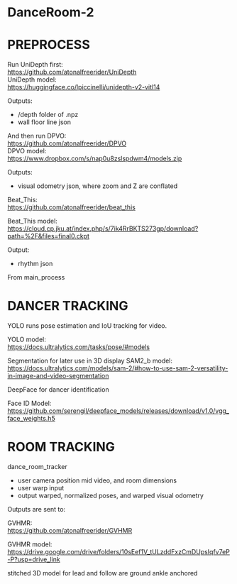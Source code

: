 # DanceRoom-2

# PREPROCESS

Run UniDepth first:  
https://github.com/atonalfreerider/UniDepth  
UniDepth model:  
https://huggingface.co/lpiccinelli/unidepth-v2-vitl14

Outputs:
- /depth folder of .npz
- wall floor line json

And then run DPVO:  
https://github.com/atonalfreerider/DPVO  
DPVO model:  
https://www.dropbox.com/s/nap0u8zslspdwm4/models.zip

Outputs:
- visual odometry json, where zoom and Z are conflated

Beat_This:  
https://github.com/atonalfreerider/beat_this

Beat_This model:  
https://cloud.cp.jku.at/index.php/s/7ik4RrBKTS273gp/download?path=%2F&files=final0.ckpt

Output:
- rhythm json

From main_process

# DANCER TRACKING

YOLO runs pose estimation and IoU tracking for video.

YOLO model:  
https://docs.ultralytics.com/tasks/pose/#models

Segmentation for later use in 3D display
SAM2_b model:  
https://docs.ultralytics.com/models/sam-2/#how-to-use-sam-2-versatility-in-image-and-video-segmentation

DeepFace for dancer identification

Face ID Model:  
https://github.com/serengil/deepface_models/releases/download/v1.0/vgg_face_weights.h5

# ROOM TRACKING

dance_room_tracker
- user camera position mid video, and room dimensions
- user warp input
- output warped, normalized poses, and warped visual odometry

Outputs are sent to:

GVHMR:  
https://github.com/atonalfreerider/GVHMR

GVHMR model:  
https://drive.google.com/drive/folders/10sEef1V_tULzddFxzCmDUpsIqfv7eP-P?usp=drive_link

stitched 3D model for lead and follow are ground ankle anchored

